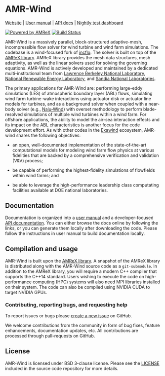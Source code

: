 # AMR-Wind 

[Website](https://www.exawind.org/) | [User manual](https://exawind.github.io/amr-wind) | [API docs](https://exawind.github.io/amr-wind/api_docs) | [Nightly test dashboard](http://my.cdash.org/index.php?project=AMR-Wind) 

[![Powered by AMReX](https://amrex-codes.github.io/badges/powered%20by-AMReX-red.svg)](https://amrex-codes.github.io/amrex/) [![Build Status](https://github.com/Exawind/amr-wind/workflows/AMR-Wind-CI/badge.svg)](https://github.com/Exawind/amr-wind/actions)


AMR-Wind is a massively parallel, block-structured adaptive-mesh, incompressible
flow solver for wind turbine and wind farm simulations. The codebase is a
wind-focused fork of [incflo](https://github.com/AMReX-Codes/incflo). The solver
is built on top of the [AMReX library](https://amrex-codes.github.io/amrex).
AMReX library provides the mesh data structures, mesh adaptivity, as well as the
linear solvers used for solving the governing equations. AMR-Wind is actively
developed and maintained by a dedicated multi-institutional team from [Lawrence
Berkeley National Laboratory](https://www.lbl.gov/), [National Renewable Energy
Laboratory](https://nrel.gov), and [Sandia National
Laboratories](https://sandia.gov).

The primary applications for AMR-Wind are: performing large-eddy simulations
(LES) of atmospheric boundary layer (ABL) flows, simulating wind farm
turbine-wake interactions using actuator disk or actuator line models for
turbines, and as a background solver when coupled with a near-body solver (e.g.,
[Nalu-Wind](https://github.com/exawind/nalu-wind)) with overset methodology to
perform blade-resolved simulations of multiple wind turbines within a wind farm.
For offshore applications, the ability to model the air-sea interaction effects
and its impact on the ABL characteristics is another focus for the code
development effort. As with other codes in the
[Exawind](https://github.com/exawind) ecosystem, AMR-wind shares the following
objectives:

- an open, well-documented implementation of the state-of-the-art computational
  models for modeling wind farm flow physics at various fidelities that are
  backed by a comprehensive verification and validation (V&V) process;

- be capable of performing the highest-fidelity simulations of flowfields within
  wind farms; and 

- be able to leverage the high-performance leadership class computating
  facilities available at DOE national laboratories.

## Documentation

Documentation is organized into a [user manual](https://exawind.github.io/amr-wind)
and a developer-focused [API
documentation](https://exawind.github.io/amr-wind). You can either
browse the docs online by following the links, or you can generate them locally
after downloading the code. Please follow the instructions in user manual to
build documentation locally.

## Compilation and usage

AMR-Wind is built upon the [AMReX library](https://amrex-codes.github.io/amrex).
A snapshot of the AMReX library is distributed along with the AMR-Wind source
code as a `git-submodule`. In addition to the AMReX library, you will require a
modern C++ compiler that supports the C++14 standard. Users wishing to execute
the code on high-performance computing (HPC) systems will also need MPI
libraries installed on their system. The code can also be compiled using NVIDIA
CUDA to target NVIDIA GPUs.

### Contributing, reporting bugs, and requesting help

To report issues or bugs please [create a new
issue](https://github.com/Exawind/amr-wind/issues/new) on GitHub.

We welcome contributions from the community in form of bug fixes, feature
enhancements, documentation updates, etc. All contributions are processed
through pull-requests on GitHub.

## License

AMR-Wind is licensed under BSD 3-clause license. Please see the
[LICENSE](https://github.com/Exawind/amr-wind/blob/development/LICENSE) included in
the source code repository for more details.


